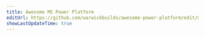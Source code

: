 ```yaml
---
title: Awesome MS Power Platform
editUrl: https://github.com/warwickbuilds/awesome-power-platform/edit/main/readme.md
showLastUpdateTime: true
---
```


